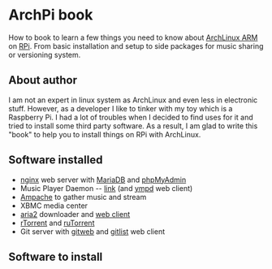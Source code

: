 ArchPi book
===========

How to book to learn a few things you need to know about [ArchLinux ARM](http://archlinuxarm.org/platforms/armv6/raspberry-pi) on [RPi](http://www.raspberrypi.org/help/what-is-a-raspberry-pi/). From basic installation and setup to side packages for music sharing or versioning system.

About author
------------
I am not an expert in linux system as ArchLinux and even less in electronic stuff. However, as a developer I like to tinker with my toy which is a Raspberry Pi. I had a lot of troubles when I decided to find uses for it and tried to install some third party software. As a result, I am glad to write this "book" to help you to install things on RPi with ArchLinux.

Software installed
------------------
- [nginx](http://wiki.nginx.org/Main) web server with [MariaDB](https://mariadb.org/en/about/) and [phpMyAdmin](http://www.phpmyadmin.net/home_page/index.php)
- Music Player Daemon -- [link](http://en.wikipedia.org/wiki/Music_Player_Daemon) (and [ympd](http://www.ympd.org) web client)
- [Ampache](http://ampache.org) to gather music and stream
- XBMC media center
- [aria2](http://aria2.sourceforge.net) downloader and [web client](https://github.com/ziahamza/webui-aria2)
- [rTorrent](http://en.wikipedia.org/wiki/RTorrent) and [ruTorrent](https://github.com/Novik/ruTorrent)
- Git server with [gitweb](https://git.wiki.kernel.org/index.php/Gitweb) and [gitlist](http://gitlist.org) web client

Software to install
-------------------
